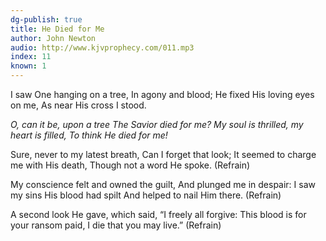 ```yaml
---
dg-publish: true
title: He Died for Me
author: John Newton
audio: http://www.kjvprophecy.com/011.mp3
index: 11
known: 1
---
```


I saw One hanging on a tree,
In agony and blood;
He fixed His loving eyes on me,
As near His cross I stood.

*O, can it be, upon a tree
The Savior died for me?
My soul is thrilled, my heart is filled,
To think He died for me!*

Sure, never to my latest breath,
Can I forget that look;
It seemed to charge me with His death,
Though not a word He spoke. (Refrain)

My conscience felt and owned the guilt,
And plunged me in despair:
I saw my sins His blood had spilt
And helped to nail Him there. (Refrain)

A second look He gave, which said,
“I freely all forgive:
This blood is for your ransom paid,
I die that you may live.” (Refrain)